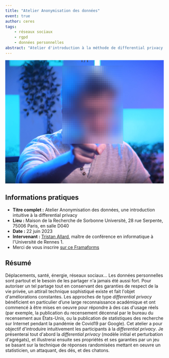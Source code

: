 ```yaml
---
title: "Atelier Anonymisation des données"
event: true
author: ceres
tags:
    - réseaux sociaux
    - rgpd
    - données personnelles
abstract: "Atelier d'introduction à la méthode de differential privacy pour utiliser des données personnelles en recherche, animé par Tristan Allard."
---
```


![](anonyme.png)

## Informations pratiques

- **Titre complet :** Atelier Anonymisation des données, une introduction intuitive à la differential privacy
- **Lieu :** Maison de la Recherche de Sorbonne Université, 28 rue Serpente, 75006 Paris, en salle D040
- **Date :** 22 juin 2023
- **Intervenant :** [Tristan Allard](https://people.irisa.fr/Tristan.Allard/), maître de conférence en informatique à l'Université de Rennes 1. 
- Merci de vous inscrire [sur ce Framaforms](https://framaforms.org/inscription-atelier-anonymisation-des-donnees-une-introduction-intuitive-a-la-differential-privacy)

## Résumé

Déplacements, santé, énergie, réseaux sociaux... Les données personnelles sont partout et le besoin de les partager n'a jamais été aussi fort. Pour autoriser un tel partage tout en conservant des garanties de respect de la vie privée, un attirail technique sophistiqué existe et fait l'objet d'améliorations constantes. Les approches de type *differential privacy* bénéficient en particulier d’une large reconnaissance académique et ont commencé à être mises en oeuvre pour répondre à des cas d'usage réels (par exemple, la publication du recensement décennal par le bureau du recensement aux États-Unis, ou la publication de statistiques des recherche sur Internet pendant la pandémie de Covid19 par Google). Cet atelier a pour objectif d'introduire intuitivement les participants à la *differential privacy*. Je présenterai tout d'abord la *differential privacy* (modèle initial et perturbation d'agrégats), et illustrerai ensuite ses propriétés et ses garanties par un jeu se basant sur la technique de réponses randomisées mettant en oeuvre un statisticien, un attaquant, des dés, et des chatons.
